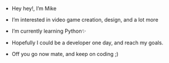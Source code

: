 - Hey hey!, I’m Mike
- I’m interested in video game creation, design, and a lot more
- I’m currently learning Python✨

- Hopefully I could be a developer one day, and reach my goals.

- Off you go now mate, and keep on coding ;)

